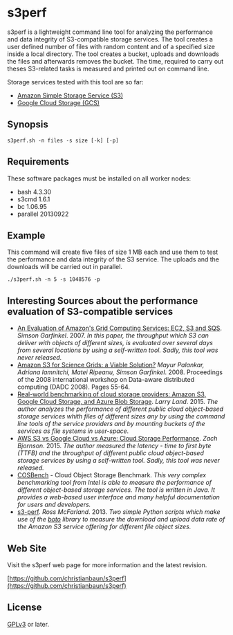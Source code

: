 # s3perf

s3perf is a lightweight command line tool for analyzing the performance and data integrity of S3-compatible storage services. The tool creates a user defined number of files with random content and of a specified size inside a local directory. The tool creates a bucket, uploads and downloads the files and afterwards removes the bucket. The time, required to carry out theses S3-related tasks is measured and printed out on command line. 

Storage services tested with this tool are so far:
- [Amazon Simple Storage Service (S3)](https://aws.amazon.com/s3/)
- [Google Cloud Storage (GCS)](https://cloud.google.com/storage/)

## Synopsis

`s3perf.sh -n files -s size [-k] [-p]`

## Requirements

These software packages must be installed on all worker nodes:

- bash 4.3.30
- s3cmd 1.6.1
- bc 1.06.95
- parallel 20130922

## Example

This command will create five files of size 1 MB each and use them to test the performance and data integrity of the S3 service. The uploads and the downloads will be carried out in parallel.

`./s3perf.sh -n 5 -s 1048576 -p`

## Interesting Sources about the performance evaluation of S3-compatible services

- [An Evaluation of Amazon's Grid Computing Services: EC2, S3 and SQS](https://dash.harvard.edu/bitstream/handle/1/24829568/tr-08-07.pdf). *Simson Garfinkel*. 2007. *In this paper, the throughput which S3 can deliver with objects of different sizes, is evaluated over several days from several locations by using a self-written tool. Sadly, this tool was never released.*
- [Amazon S3 for Science Grids: a Viable Solution?](http://dl.acm.org/citation.cfm?id=1383526) *Mayur Palankar, Adriana Iamnitchi, Matei Ripeanu, Simson Garfinkel*. 2008. Proceedings of the 2008 international workshop on Data-aware distributed computing (DADC 2008). Pages 55-64.
- [Real-world benchmarking of cloud storage providers: Amazon S3, Google Cloud Storage, and Azure Blob Storage](https://lg.io/2015/10/25/real-world-benchmarking-of-s3-azure-google-cloud-storage.html). *Larry Land*. 2015. *The author analyzes the performance of different public cloud object-based storage services whith files of different sizes any by using the command line tools of the service providers and by mounting buckets of the services as file systems in user-space.* 
- [AWS S3 vs Google Cloud vs Azure: Cloud Storage Performance](http://blog.zachbjornson.com/2015/12/29/cloud-storage-performance.html). *Zach Bjornson*. 2015. *The author measured the latency - time to first byte (TTFB) and the throughput of different public cloud object-based storage services by using a self-written tool. Sadly, this tool was never released.* 
- [COSBench](https://github.com/intel-cloud/cosbench) - Cloud Object Storage Benchmark. *This very complex benchmarking tool from Intel is able to measure the performance of different object-based storage services. The tool is written in Java. It provides a web-based user interface and many helpful documentation for users and developers.*
- [s3-perf](https://github.com/ross/s3-perf). *Ross McFarland*. 2013. *Two simple Python scripts which make use of the [boto](https://github.com/boto/boto) library to measure the download and upload data rate of the Amazon S3 service offering for different file object sizes.*

## Web Site

Visit the s3perf web page for more information and the latest revision.

[https://github.com/christianbaun/s3perf](https://github.com/christianbaun/s3perf)

## License

[GPLv3](https://www.gnu.org/licenses/gpl-3.0.en.html) or later.
